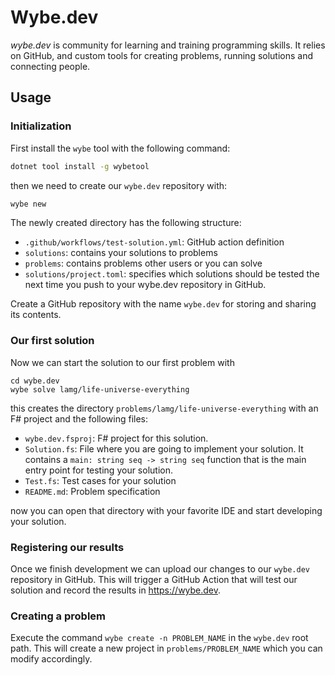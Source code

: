 # Wybe.dev

_wybe.dev_ is community for learning and training programming skills. It relies on GitHub,
and custom tools for creating problems, running solutions and connecting people.

## Usage

### Initialization

First install the `wybe` tool with the following command:

```sh
dotnet tool install -g wybetool
```

then we need to create our `wybe.dev` repository with:

```sh
wybe new
```

The newly created directory has the following structure:

- `.github/workflows/test-solution.yml`: GitHub action definition
- `solutions`: contains your solutions to problems
- `problems`: contains problems other users or you can solve
- `solutions/project.toml`: specifies which solutions should be tested
the next time you push to your wybe.dev repository in GitHub.

Create a GitHub repository with the name `wybe.dev` for storing 
and sharing its contents.

### Our first solution

Now we can start the solution to our first problem with

```
cd wybe.dev
wybe solve lamg/life-universe-everything
```

this creates the directory `problems/lamg/life-universe-everything` with an F# project
and the following files:

- `wybe.dev.fsproj`: F# project for this solution.
- `Solution.fs`: File where you are going to implement your solution.
It contains a `main: string seq -> string seq` function that is the main entry point
for testing your solution.
- `Test.fs`: Test cases for your solution
- `README.md`: Problem specification

now you can open that directory with your favorite IDE and start developing
your solution.

### Registering our results

Once we finish development we can upload our changes to our `wybe.dev` repository
in GitHub. This will trigger a GitHub Action that will test our solution and
record the results in https://wybe.dev.

### Creating a problem

Execute the command `wybe create -n PROBLEM_NAME` in the `wybe.dev` root path.
This will create a new project in `problems/PROBLEM_NAME` which you can modify
accordingly.